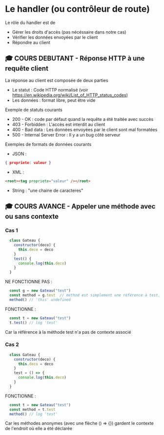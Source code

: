 # Le handler (ou contrôleur de route)

Le rôle du handler est de
- Gérer les droits d'accès (pas nécéssaire dans notre cas)
- Vérifier les données envoyées par le client
- Répondre au client

## 🎓 COURS DEBUTANT - Réponse HTTP à une requête client

La réponse au client est composée de deux parties
- Le statut : Code HTTP normalisé (voir https://en.wikipedia.org/wiki/List_of_HTTP_status_codes)
- Les données : format libre, peut être vide

Exemple de statuts courants
- 200 - OK : code par défaut quand la requête a été traitée avec succès
- 403 - Forbidden : L'accès est interdit au client
- 400 - Bad data : Les données envoyées par le client sont mal formatées
- 500 - Internal Server Error : Il y a un bug côté serveur

Exemples de formats de données courants
- JSON :
```json
{ propriete: valeur }
```
- XML :
```html
<root><tag propriete="valeur" /></root>
```
- String : "une chaine de caracteres"

## 🎓 COURS AVANCE - Appeler une méthode avec ou sans contexte

### Cas 1
```javascript
  class Gateau {
    constructor(deco) {
      this.deco = deco
    }
    test() {
      console.log(this.deco)
    }
  }
```

NE FONCTIONNE PAS :

```javascript
  const g = new Gateau("test")
  const method = g.test  // method est simplement une référence à test, sans son contexte
  method() // 'this' undefined
```

FONCTIONNE :

```javascript
  const t = new Gateau("test")
  t.test() // log 'test'
```

Car la référence à la méthode test n'a pas de contexte associé

### Cas 2
```javascript
  class Gateau {
    constructor(deco) {
      this.deco = deco
    }
    test = () => {
      console.log(this.deco)
    }
  }
```

FONCTIONNE :

```javascript
  const t = new Gateau("test")
  const method = t.test
  method() // log 'test'
```

Car les méthodes anonymes (avec une flèche () => {}) gardent le contexte de l'endroit où elle a été déclarée
```
